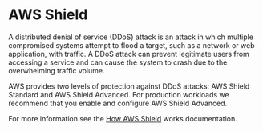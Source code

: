 # AWS Shield

A distributed denial of service (DDoS) attack is an attack in which multiple compromised systems attempt to flood a target, such as a network or web application, with traffic. A DDoS attack can prevent legitimate users from accessing a service and can cause the system to crash due to the overwhelming traffic volume.

AWS provides two levels of protection against DDoS attacks: AWS Shield Standard and AWS Shield Advanced. For production workloads we recommend that you enable and configure AWS Shield Advanced.

For more information see the [How AWS Shield](https://docs.aws.amazon.com/waf/latest/developerguide/ddos-overview.html) works documentation.
